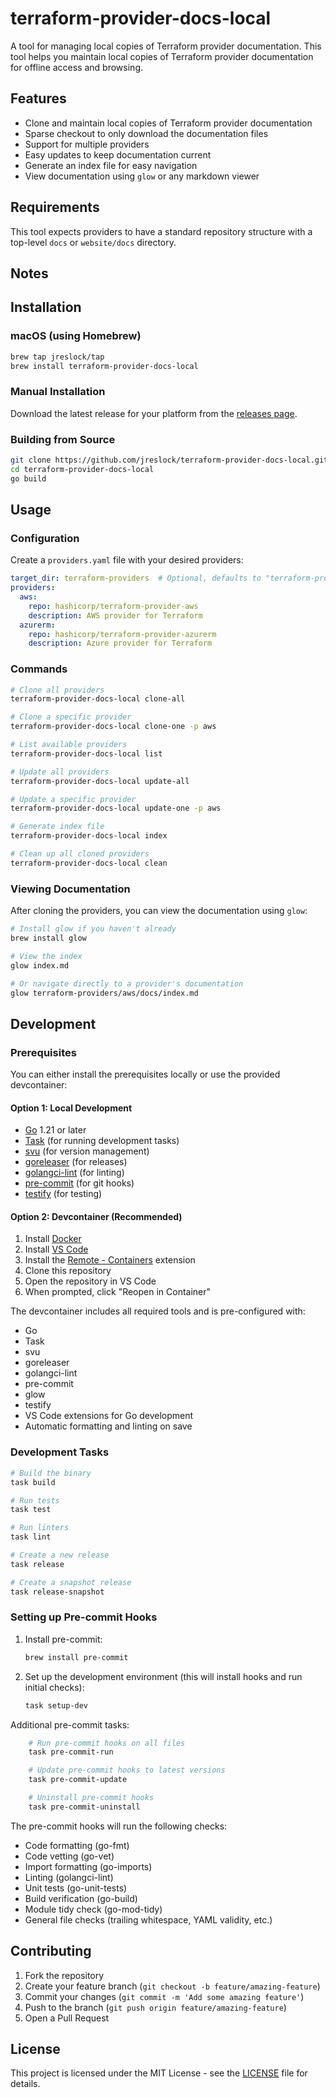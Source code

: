 # terraform-provider-docs-local

A tool for managing local copies of Terraform provider documentation. This tool helps you maintain local copies of Terraform provider documentation for offline access and browsing.

## Features

- Clone and maintain local copies of Terraform provider documentation
- Sparse checkout to only download the documentation files
- Support for multiple providers
- Easy updates to keep documentation current
- Generate an index file for easy navigation
- View documentation using `glow` or any markdown viewer

## Requirements

This tool expects providers to have a standard repository structure with a top-level `docs` or `website/docs` directory.

## Notes

## Installation

### macOS (using Homebrew)

```bash
brew tap jreslock/tap
brew install terraform-provider-docs-local
```

### Manual Installation

Download the latest release for your platform from the [releases page](https://github.com/jreslock/terraform-provider-docs-local/releases).

### Building from Source

```bash
git clone https://github.com/jreslock/terraform-provider-docs-local.git
cd terraform-provider-docs-local
go build
```

## Usage

### Configuration

Create a `providers.yaml` file with your desired providers:

```yaml
target_dir: terraform-providers  # Optional, defaults to "terraform-providers"
providers:
  aws:
    repo: hashicorp/terraform-provider-aws
    description: AWS provider for Terraform
  azurerm:
    repo: hashicorp/terraform-provider-azurerm
    description: Azure provider for Terraform
```

### Commands

```bash
# Clone all providers
terraform-provider-docs-local clone-all

# Clone a specific provider
terraform-provider-docs-local clone-one -p aws

# List available providers
terraform-provider-docs-local list

# Update all providers
terraform-provider-docs-local update-all

# Update a specific provider
terraform-provider-docs-local update-one -p aws

# Generate index file
terraform-provider-docs-local index

# Clean up all cloned providers
terraform-provider-docs-local clean
```

### Viewing Documentation

After cloning the providers, you can view the documentation using `glow`:

```bash
# Install glow if you haven't already
brew install glow

# View the index
glow index.md

# Or navigate directly to a provider's documentation
glow terraform-providers/aws/docs/index.md
```

## Development

### Prerequisites

You can either install the prerequisites locally or use the provided devcontainer:

#### Option 1: Local Development

- [Go](https://golang.org/doc/install) 1.21 or later
- [Task](https://taskfile.dev/installation/) (for running development tasks)
- [svu](https://github.com/caarlos0/svu#installation) (for version management)
- [goreleaser](https://goreleaser.com/install/) (for releases)
- [golangci-lint](https://golangci-lint.run/usage/install/) (for linting)
- [pre-commit](https://pre-commit.com/#install) (for git hooks)
- [testify](https://github.com/stretchr/testify#installation) (for testing)

#### Option 2: Devcontainer (Recommended)

1. Install [Docker](https://docs.docker.com/get-docker/)
2. Install [VS Code](https://code.visualstudio.com/)
3. Install the [Remote - Containers](https://marketplace.visualstudio.com/items?itemName=ms-vscode-remote.remote-containers) extension
4. Clone this repository
5. Open the repository in VS Code
6. When prompted, click "Reopen in Container"

The devcontainer includes all required tools and is pre-configured with:

- Go
- Task
- svu
- goreleaser
- golangci-lint
- pre-commit
- glow
- testify
- VS Code extensions for Go development
- Automatic formatting and linting on save

### Development Tasks

```bash
# Build the binary
task build

# Run tests
task test

# Run linters
task lint

# Create a new release
task release

# Create a snapshot release
task release-snapshot
```

### Setting up Pre-commit Hooks

1. Install pre-commit:

    ```bash
    brew install pre-commit
    ```

2. Set up the development environment (this will install hooks and run initial checks):

    ```bash
    task setup-dev
    ```

Additional pre-commit tasks:

```bash
    # Run pre-commit hooks on all files
    task pre-commit-run

    # Update pre-commit hooks to latest versions
    task pre-commit-update

    # Uninstall pre-commit hooks
    task pre-commit-uninstall
```

The pre-commit hooks will run the following checks:

- Code formatting (go-fmt)
- Code vetting (go-vet)
- Import formatting (go-imports)
- Linting (golangci-lint)
- Unit tests (go-unit-tests)
- Build verification (go-build)
- Module tidy check (go-mod-tidy)
- General file checks (trailing whitespace, YAML validity, etc.)

## Contributing

1. Fork the repository
2. Create your feature branch (`git checkout -b feature/amazing-feature`)
3. Commit your changes (`git commit -m 'Add some amazing feature'`)
4. Push to the branch (`git push origin feature/amazing-feature`)
5. Open a Pull Request

## License

This project is licensed under the MIT License - see the [LICENSE](LICENSE) file for details.

